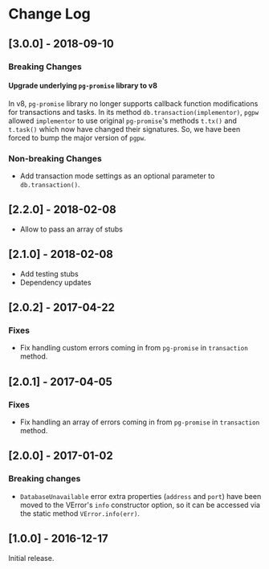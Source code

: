 # Change Log


## [3.0.0] - 2018-09-10

### Breaking Changes

#### Upgrade underlying `pg-promise` library to v8

In v8, `pg-promise` library no longer supports callback function modifications for transactions and tasks. In its method `db.transaction(implementor)`, `pgpw` allowed `implementor` to use original `pg-promise`'s methods `t.tx()` and `t.task()` which now have changed their signatures. So, we have been forced to bump the major version of `pgpw`.

### Non-breaking Changes

* Add transaction mode settings as an optional parameter to `db.transaction()`.





## [2.2.0] - 2018-02-08

* Allow to pass an array of stubs

## [2.1.0] - 2018-02-08

* Add testing stubs
* Dependency updates

## [2.0.2] - 2017-04-22

### Fixes

* Fix handling custom errors coming in from `pg-promise` in `transaction` method.

## [2.0.1] - 2017-04-05

### Fixes

* Fix handling an array of errors coming in from `pg-promise` in `transaction` method.

## [2.0.0] - 2017-01-02

### Breaking changes

* `DatabaseUnavailable` error extra properties (`address` and `port`) have been moved to the VError's `info` constructor option, so it can be accessed via the static method `VError.info(err)`.

## [1.0.0] - 2016-12-17

Initial release.
